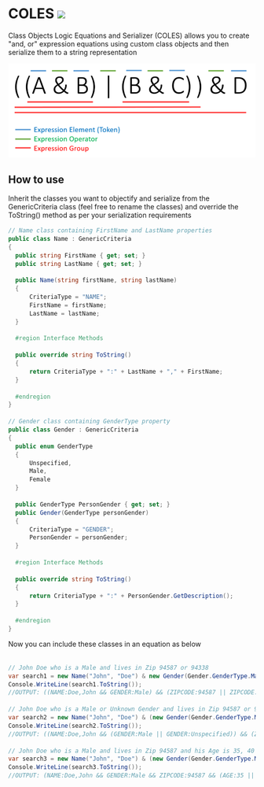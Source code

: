 # COLES <img src="https://poa5qzspd7.execute-api.us-east-1.amazonaws.com/live/hypercounterimage/74460849e91244ef81e6fdcbb9bf770c/counter.png" />
Class Objects Logic Equations and Serializer (COLES) allows you to create "and, or" expression equations using custom class objects and then serialize them to a string representation

![alt text](https://raw.githubusercontent.com/UbhiTS/COLES/master/COLES/Images/COLES.png)

## How to use
Inherit the classes you want to objectify and serialize from the GenericCriteria class (feel free to rename the classes) and override the ToString() method as per your serialization requirements
```c#
// Name class containing FirstName and LastName properties
public class Name : GenericCriteria
{
  public string FirstName { get; set; }
  public string LastName { get; set; }

  public Name(string firstName, string lastName)
  {
      CriteriaType = "NAME";
      FirstName = firstName;
      LastName = lastName;
  }

  #region Interface Methods

  public override string ToString()
  {
      return CriteriaType + ":" + LastName + "," + FirstName;
  }

  #endregion
}

// Gender class containing GenderType property
public class Gender : GenericCriteria
{
  public enum GenderType
  {
      Unspecified,
      Male,
      Female
  }

  public GenderType PersonGender { get; set; }
  public Gender(GenderType personGender)
  {
      CriteriaType = "GENDER";
      PersonGender = personGender;
  }

  #region Interface Methods

  public override string ToString()
  {
      return CriteriaType + ":" + PersonGender.GetDescription();
  }

  #endregion
}
```

Now you can include these classes in an equation as below

```C#

// John Doe who is a Male and lives in Zip 94587 or 94338
var search1 = new Name("John", "Doe") & new Gender(Gender.GenderType.Male) & (new ZipCode("94587") | new ZipCode("94338"));
Console.WriteLine(search1.ToString());
//OUTPUT: ((NAME:Doe,John && GENDER:Male) && (ZIPCODE:94587 || ZIPCODE:94338))

// John Doe who is a Male or Unknown Gender and lives in Zip 94587 or 94338
var search2 = new Name("John", "Doe") & (new Gender(Gender.GenderType.Male) | new Gender(Gender.GenderType.Unspecified)) & (new ZipCode("94587") | new ZipCode("94338"));
Console.WriteLine(search2.ToString());
//OUTPUT: ((NAME:Doe,John && (GENDER:Male || GENDER:Unspecified)) && (ZIPCODE:94587 || ZIPCODE:94338))

// John Doe who is a Male and lives in Zip 94587 and his Age is 35, 40 or 45
var search3 = new Name("John", "Doe") & (new Gender(Gender.GenderType.Male) & (new ZipCode("94587") & (new Age(35) | new Age(40) | new Age(45) )));
Console.WriteLine(search3.ToString());
//OUTPUT: (NAME:Doe,John && GENDER:Male && ZIPCODE:94587 && (AGE:35 || AGE:40 || AGE:45))

```

